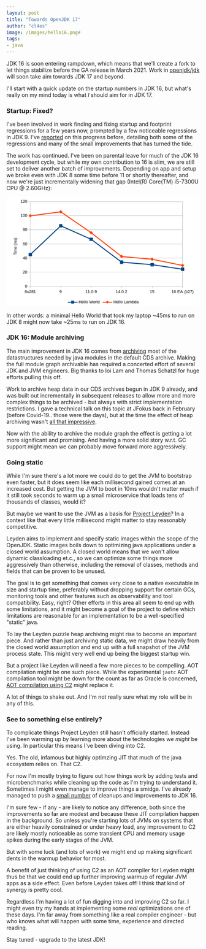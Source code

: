 ```yaml
---
layout: post
title: "Towards OpenJDK 17"
author: "cl4es"
image: /images/hello16.png#
tags:
- java
---
```


JDK 16 is soon entering rampdown, which means that we'll create a fork to let things stabilize before the GA release in March 2021. Work in [openjdk/jdk](https://github.com/openjdk/jdk) will soon take aim towards JDK 17 and beyond. 

I'll start with a quick update on the startup numbers in JDK 16, but what's really on my mind today is what _I_ should aim for in JDK 17.

### Startup: Fixed?

I've been involved in work finding and fixing startup and footprint regressions for a few years now, prompted by a few noticeable regressions in JDK 9. I've [reported](https://cl4es.github.io/2019/11/20/OpenJDK-Startup-Update.html) on this progress before, detailing both some of the regressions and many of the small improvements that has turned the tide. 

The work has continued. I've been on parental leave for much of the JDK 16 development cycle, but while my own contribution to 16 is slim, we are still set to deliver another batch of improvements. Depending on app and setup we broke even with JDK 8 some time before 11 or shortly thereafter, and now we're just incrementally widening that gap (Intel(R) Core(TM) i5-7300U CPU @ 2.60GHz):

<img src="/images/hello16.png" alt="Hello World and Hello Lambda and Concat numbers from JDK 8 through 16"/>

In other words: a minimal Hello World that took my laptop ~45ms to run on JDK 8 might now take ~25ms to run on JDK 16.

### JDK 16: Module archiving

The main improvement in JDK 16 comes from [archiving](https://github.com/openjdk/jdk/commit/03a4df0acd103702e52dcd01c3f03fda4d7b04f5) most of the datastructures needed by java modules in the default CDS archive. Making the full module graph archivable has required a concerted effort of several JDK and JVM engineers. Big thanks to Ioi Lam and Thomas Schatzl for huge efforts pulling this off. 

Work to archive heap data in our CDS archives begun in JDK 9 already, and was built out incrementally in subsequent releases to allow more and more complex things to be archived - but always with strict implementation restrictions. I gave a technical talk on this topic at JFokus back in February (before Covid-19.. those were the days), but at the time the effect of heap archiving wasn't [all that impressive](http://cr.openjdk.java.net/~redestad/slides/heap_archiving.pdf).

Now with the ability to archive the module graph the effect is getting a lot more significant and promising. And having a more solid story w.r.t. GC support might mean we can probably move forward more aggressively.

### Going static

While I'm sure there's a lot more we could do to get the JVM to bootstrap even faster, but it does seem like each millisecond gained comes at an increased cost. But getting the JVM to boot in 10ms wouldn't matter much if it still took seconds to warm up a small microservice that loads tens of thousands of classes, would it?

But maybe we want to use the JVM as a basis for [Project Leyden](https://mail.openjdk.java.net/pipermail/discuss/2020-April/005429.html)? In a context like that every little millisecond might matter to stay reasonably competitive. 

Leyden aims to implement and specify static images within the scope of the OpenJDK. Static images boils down to optimizing java applications under a closed world assumption. A closed world means that we won't allow dynamic classloading et.c., so we can optimize some things more aggressively than otherwise, including the removal of classes, methods and fields that can be proven to be unused. 

The goal is to get something that comes very close to a native executable in size and startup time, preferably without dropping support for certain GCs, monitoring tools and other features such as observability and tool compatibility. Easy, right? Other efforts in this area all seem to end up with some limitations, and it might become a goal of the project to define which limitations are reasonable for an implementation to be a well-specified "static" java.

To lay the Leyden puzzle heap archiving might rise to become an important piece. And rather than just archiving static data, we might draw heavily from the closed world assumption and end up with a full snapshot of the JVM process state. This might very well end up being the biggest startup win.

But a project like Leyden will need a few more pieces to be compelling. AOT compilation might be one such piece. While the experimental `jaotc` AOT compilation tool might be down for the count as far as Oracle is concerned, [AOT compilation using C2](https://github.com/openjdk/jdk/pull/960#issuecomment-722023038) might replace it.

A lot of things to shake out. And I'm not really sure what my role will be in any of this.

### See to something else entirely?

To complicate things Project Leyden still hasn't officially started. Instead I've been warming up by learning more about the technologies we _might_ be using. In particular this means I've been diving into C2. 

Yes. The old, infamous but highly optimzing JIT that much of the java ecosystem relies on. That C2.

For now I'm mostly trying to figure out how things work by adding tests and microbenchmarks while cleaning up the code as I'm trying to understand it. Sometimes I might even manage to improve things a smidge. I've already managed to push a [small number](https://bugs.openjdk.java.net/browse/JDK-8256274?jql=labels%20in%20(startup)%20and%20labels%20in%20(c2)) of cleanups and improvements to JDK 16.

I'm sure few - if any - are likely to notice any difference, both since the improvements so far are modest and because these JIT compilation happen in the background. So unless you're starting lots of JVMs on systems that are either heavily constrained or under heavy load, any improvement to C2 are likely mostly noticeable as some transient CPU and memory usage spikes during the early stages of the JVM. 

But with some luck (and lots of work) we might end up making significant dents in the warmup behavior for most.

A benefit of just thinking of using C2 as an AOT compiler for Leyden might thus be that we could end up further improving warmup of regular JVM apps as a side effect. Even before Leyden takes off! I think that kind of synergy is pretty cool.

Regardless I'm having a lot of fun digging into and improving C2 so far. I might even try my hands at implementing some _real_ optimizations one of these days. I'm far away from something like a real compiler engineer - but who knows what will happen with some time, experience and directed reading.

Stay tuned - upgrade to the latest JDK!